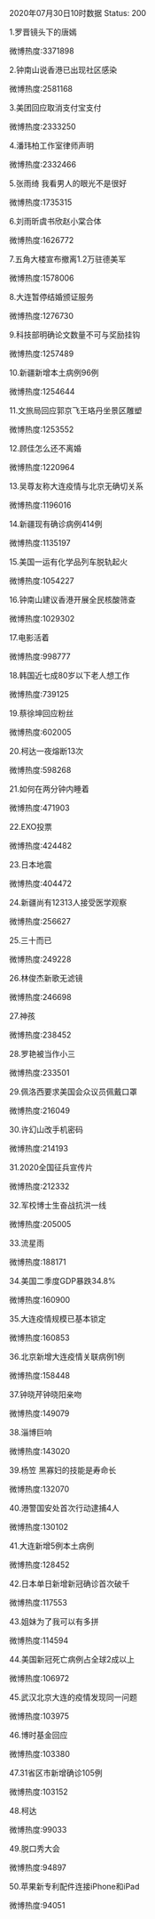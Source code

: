 2020年07月30日10时数据
Status: 200

1.罗晋镜头下的唐嫣

微博热度:3371898

2.钟南山说香港已出现社区感染

微博热度:2581168

3.美团回应取消支付宝支付

微博热度:2333250

4.潘玮柏工作室律师声明

微博热度:2332466

5.张雨绮 我看男人的眼光不是很好

微博热度:1735315

6.刘雨昕虞书欣赵小棠合体

微博热度:1626772

7.五角大楼宣布撤离1.2万驻德美军

微博热度:1578006

8.大连暂停结婚颁证服务

微博热度:1276730

9.科技部明确论文数量不可与奖励挂钩

微博热度:1257489

10.新疆新增本土病例96例

微博热度:1254644

11.文旅局回应郭京飞王珞丹坐景区雕塑

微博热度:1253552

12.顾佳怎么还不离婚

微博热度:1220964

13.吴尊友称大连疫情与北京无确切关系

微博热度:1196016

14.新疆现有确诊病例414例

微博热度:1135197

15.美国一运有化学品列车脱轨起火

微博热度:1054227

16.钟南山建议香港开展全民核酸筛查

微博热度:1029302

17.电影活着

微博热度:998777

18.韩国近七成80岁以下老人想工作

微博热度:739125

19.蔡徐坤回应粉丝

微博热度:602005

20.柯达一夜熔断13次

微博热度:598268

21.如何在两分钟内睡着

微博热度:471903

22.EXO投票

微博热度:424482

23.日本地震

微博热度:404472

24.新疆尚有12313人接受医学观察

微博热度:256627

25.三十而已

微博热度:249228

26.林俊杰新歌无滤镜

微博热度:246698

27.神孩

微博热度:238452

28.罗艳被当作小三

微博热度:233501

29.佩洛西要求美国会众议员佩戴口罩

微博热度:216049

30.许幻山改手机密码

微博热度:214193

31.2020全国征兵宣传片

微博热度:212332

32.军校博士生奋战抗洪一线

微博热度:205005

33.流星雨

微博热度:188171

34.美国二季度GDP暴跌34.8%

微博热度:160900

35.大连疫情规模已基本锁定

微博热度:160853

36.北京新增大连疫情关联病例1例

微博热度:158448

37.钟晓芹钟晓阳亲吻

微博热度:149079

38.淄博巨响

微博热度:143020

39.杨笠 黑寡妇的技能是寿命长

微博热度:132070

40.港警国安处首次行动逮捕4人

微博热度:130102

41.大连新增5例本土病例

微博热度:128452

42.日本单日新增新冠确诊首次破千

微博热度:117553

43.姐妹为了我可以有多拼

微博热度:114594

44.美国新冠死亡病例占全球2成以上

微博热度:106972

45.武汉北京大连的疫情发现同一问题

微博热度:103975

46.博时基金回应

微博热度:103380

47.31省区市新增确诊105例

微博热度:103152

48.柯达

微博热度:99033

49.脱口秀大会

微博热度:94897

50.苹果新专利配件连接iPhone和iPad

微博热度:94051


